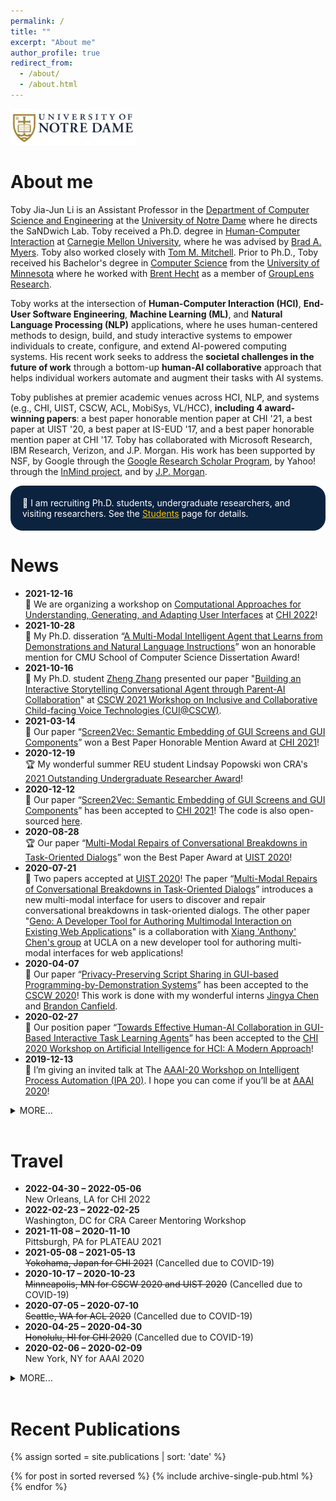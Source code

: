 ```yaml
---
permalink: /
title: ""
excerpt: "About me"
author_profile: true
redirect_from: 
  - /about/
  - /about.html
---
```

<img src="images/notre_dame_logo.png" alt="Logo of the University of Notre Dame" width="200">

About me
=====
Toby Jia-Jun Li is an Assistant Professor in the [Department of Computer Science and Engineering](https://cse.nd.edu/) at the [University of Notre Dame](https://www.nd.edu/) where he directs the SaNDwich Lab. Toby received a Ph.D. degree in [Human-Computer Interaction](https://hcii.cmu.edu/) at [Carnegie Mellon University](https://www.cmu.edu/), where he was advised by [Brad A. Myers](http://www.cs.cmu.edu/~bam/). Toby also worked closely with [Tom M. Mitchell](http://www.cs.cmu.edu/~tom/). Prior to Ph.D., Toby received his Bachelor's degree in [Computer Science](https://www.cs.umn.edu/) from the [University of Minnesota](https://twin-cities.umn.edu/) where he worked with [Brent Hecht](https://brenthecht.com/) as a member of [GroupLens Research](https://grouplens.org/).

Toby works at the intersection of **Human-Computer Interaction (HCI)**, **End-User Software Engineering**, **Machine Learning (ML)**, and **Natural Language Processing (NLP)** applications, where he uses human-centered methods to design, build, and study interactive systems to empower individuals to create, configure, and extend AI-powered computing systems. His recent work seeks to address the **societal challenges in the future of work** through a bottom-up **human-AI collaborative** approach that helps individual workers automate and augment their tasks with AI systems.

Toby publishes at premier academic venues across HCI, NLP, and systems (e.g., CHI, UIST, CSCW, ACL, MobiSys, VL/HCC), **including 4 award-winning papers**: a best paper honorable mention paper at CHI '21, a best paper at UIST '20, a best paper at IS-EUD '17, and a best paper honorable mention paper at CHI '17. Toby has collaborated with Microsoft Research, IBM Research, Verizon, and J.P. Morgan. His work has been supported by NSF, by Google through the [Google Research Scholar Program](https://research.google/outreach/research-scholar-program/recipients/), by Yahoo! through the [InMind project](http://www.cmu.edu/homepage/computing/2014/winter/project-inmind.shtml), and by [J.P. Morgan](https://www.jpmorgan.com/global/technology/artificial-intelligence/awards).

<p style="border-radius: 20px; border:5px; border-style:solid; border-color:#0C2340; padding: 1em; background-color: #0C2340; color: #FFFFFF">📢 I am recruiting Ph.D. students, undergraduate researchers, and visiting researchers. See the <a href="/students" target="_blank" style="color: #f6c200">Students</a> page for details.</p>

News
======
* **2021-12-16**<br>
📢 We are organizing a workshop on [Computational Approaches for Understanding, Generating, and Adapting User Interfaces](https://sites.google.com/nd.edu/computational-uichi22) at [CHI 2022](https://chi2022.acm.org/)!
* **2021-10-28**<br>
🏅 My Ph.D. disseration “[A Multi-Modal Intelligent Agent that Learns from Demonstrations and Natural Language Instructions](/files/TobyLi_Thesis.pdf)” won an honorable mention for CMU School of Computer Science Dissertation Award!
* **2021-10-16**<br>
📃 My Ph.D. student [Zheng Zhang](http://zhengzhang.me/) presented our paper "[Building an Interactive Storytelling Conversational Agent through Parent-AI Collaboration](https://www.conversationaluserinterfaces.org/workshops/CSCW2021/pdfs/5-Zhang.pdf)" at [CSCW 2021 Workshop on Inclusive and Collaborative Child-facing Voice Technologies (CUI@CSCW)](https://www.conversationaluserinterfaces.org/workshops/CSCW2021/).
* **2021-03-14**<br>
🏅 Our paper “[Screen2Vec: Semantic Embedding of GUI Screens and GUI Components](https://arxiv.org/abs/2101.11103)” won a Best Paper Honorable Mention Award at [CHI 2021](https://chi2021.acm.org/)!
* **2020-12-19**<br>
🏆 My wonderful summer REU student Lindsay Popowski won CRA's  [2021 Outstanding Undergraduate Researcher Award](https://cra.org/2021-outstanding-undergraduate-researcher-award-recipients/)! 
* **2020-12-12**<br>
📃 Our paper “[Screen2Vec: Semantic Embedding of GUI Screens and GUI Components](https://arxiv.org/abs/2101.11103)” has been accepted to [CHI 2021](https://chi2021.acm.org/)! The code is also open-sourced [here](https://github.com/tobyli/screen2vec).
* **2020-08-28**<br>
🏆 Our paper “[Multi-Modal Repairs of Conversational Breakdowns in Task-Oriented Dialogs](files/Li_Sovite_Error_Handling_UIST2020.pdf)” won the Best Paper Award at [UIST 2020](https://uist.acm.org/uist2020/)! 
* **2020-07-21**<br>
📃 Two papers accepted at [UIST 2020](https://uist.acm.org/uist2020/)! The paper “[Multi-Modal Repairs of Conversational Breakdowns in Task-Oriented Dialogs](files/Li_Sovite_Error_Handling_UIST2020.pdf)” introduces a new multi-modal interface for users to discover and repair conversational breakdowns in task-oriented dialogs. The other paper "[Geno: A Developer Tool for Authoring Multimodal Interaction on Existing Web Applications](files/Sarmah_Geno_UIST2020.pdf)" is a collaboration with [Xiang 'Anthony' Chen's group](https://hci.ucla.edu) at UCLA on a new developer tool for authoring multi-modal interfaces for web applications! 
* **2020-04-07**<br>
📃 Our paper “[Privacy-Preserving Script Sharing in GUI-based Programming-by-Demonstration Systems](/files/li-privacy-cscw2020.pdf)” has been accepted to the [CSCW 2020](https://cscw.acm.org/2020/)! This work is done with my wonderful interns [Jingya Chen](https://www.jingyachen.net/resume) and [Brandon Canfield](http://brandoncanfield.coffee/).
* **2020-02-27**<br>
📃 Our position paper “[Towards Effective Human-AI Collaboration in GUI-Based Interactive Task Learning Agents](/files/2003.02622.pdf)” has been accepted to the [CHI 2020 Workshop on Artificial Intelligence for HCI: A Modern Approach](https://sites.google.com/view/ai4hci/)!
* **2019-12-13**<br>
💬 I’m giving an invited talk at The [AAAI-20 Workshop on Intelligent Process Automation (IPA 20)](https://ipa-20.blueprismlabs.com/). I hope you can come if you’ll be at [AAAI 2020](https://aaai.org/Conferences/AAAI-20/)!


<details><summary>MORE...</summary>
<div markdown="1">
* **2019-11-26**<br>
📃 My [thesis proposal document](/files/TobyLi_Thesis_Proposal.pdf) is available online, and the [video of my talk](https://www.youtube.com/watch?v=4qtOwQWIWPk) is available too!
* **2019-08-01**<br>
📃 Our paper “[PUMICE: A Multi-Modal Agent that Learns Concepts and Conditionals from Natural Language and Demonstrations](/files/Li_Pumice_UIST19.pdf)” has been accepted to [UIST 2019](https://uist.acm.org/uist2019/)!
* **2018-10-02**<br>
💬 My awesome summer intern Marissa Radensky will present our study [How End Users Express Conditionals in Programming by Demonstration for Mobile Apps](/files/p311-radensky.pdf) at [VL/HCC 2018](https://vlhcc18.github.io/)!
* **2018-07-31**<br>
📃 Our paper “[APPINITE: A Multi-Modal Interface for Specifying Data Descriptions in Programming by Demonstration Using Natural Language Instructions](/files/TobyLi-VLHCC18-APPINITE.pdf)” has been accepted to [VL/HCC 2018](https://vlhcc18.github.io/)!
* **2018-04-22**<br>
💬 I will talk about our position paper “[Supporting Co-adaptive Human-Agent Relationship through Programming by Demonstration using Existing GUIs](/files/Li_SupportingCoAaptiveHumanAgentRelationship.pdf)” at [CHI 2018 Workshop on Rethinking Interaction](https://ex-situ.lri.fr/workshops/rethinkinginteraction-18).
* **2018-02-28**<br>
📃 Our paper “[KITE: Building conversational bots from mobile apps](/files/TobyLi-MobiSys18-KITE.pdf)” has been accepted to [MobiSys 2018](https://www.sigmobile.org/mobisys/2018/)!
* **2017-06-15**<br>
🏆 We have received a Best Paper award at IS-EUD 2017 for our paper “[Programming IoT Devices by Demonstration Using Mobile Apps](/files/TobyLi-ISEUD2017-ProgrammingIoTDevicesByDemonstration.pdf)”.
https://www.nd.edu/* **2017-03-22**<br>
📃 Our paper “[Programming IoT Devices by Demonstration Using Mobile Apps](/files/TobyLi-ISEUD2017-ProgrammingIoTDevicesByDemonstration.pdf)” has been accepted to [The 6th International Symposium on End User Development (IS-EUD 2017)](http://iseud2017.tue.nl/).
* **2017-02-24**<br>
💬 I will present our work on [Designing a Conversational Interface for a Multimodal Smartphone Programming-by-Demonstration Agent](/files/TobyLi_CoversationalUXForPBDAgent_CameraReady.pdf) at the [Conversational UX Design CHI 2017 Workshop](http://researcher.watson.ibm.com/researcher/view_group_subpage.php?id=7572).
* **2017-02-17**<br>
🏅 We have received a Best Paper Honorable Mention award at CHI 2017 for our paper “[SUGILITE: Creating Multimodal Smartphone Automation by Demonstration](/files/TobyLi-CHI2017-Sugilite.pdf)”.
* **2017-01-06**<br>
📃 Our paper “[SUGILITE: Creating Multimodal Smartphone Automation by Demonstration](/files/TobyLi-CHI2017-Sugilite.pdf)” has been accepted to CHI ’17! A [Video DEMO](https://www.youtube.com/watch?v=KMx7Ea6W6AQ) is also available.
* **2016-03-10**<br>
🏅 I’m honored to receive the Yahoo! Fellowship ($100,000/year worth) to support my research in automating cross-application tasks on smartphone.
* **2016-02-16**<br>
💬 I will present our ongoing work “[Smartphone Text Entry in Cross-Application Tasks](/files/SmartphoneTextEntryinCrossApplicationTasks_150125.pdf)” on [CHI 2016 Workshop on Inviscid Text Entry and Beyond](http://www.textentry.org/chi2016/) at San Jose, CA on May 8, 2016
* **2015-04-15**<br>
🏫 Happy to announce that I’ll be joining HCII @ CMU as a PhD student in HCI starting next fall!
</div>
</details>
<br>

Travel
======
* **2022-04-30 – 2022-05-06**<br>
New Orleans, LA for CHI 2022
* **2022-02-23 – 2022-02-25**<br>
Washington, DC for CRA Career Mentoring Workshop
* **2021-11-08 – 2020-11-10**<br>
Pittsburgh, PA for PLATEAU 2021
* **2021-05-08 – 2021-05-13**<br>
~~Yokohama, Japan for CHI 2021~~ (Cancelled due to COVID-19)
* **2020-10-17 – 2020-10-23**<br>
~~Minneapolis, MN for CSCW 2020 and UIST 2020~~ (Cancelled due to COVID-19)
* **2020-07-05 – 2020-07-10**<br>
~~Seattle, WA for ACL 2020~~ (Cancelled due to COVID-19)
* **2020-04-25 – 2020-04-30**<br>
~~Honolulu, HI for CHI 2020~~ (Cancelled due to COVID-19)
* **2020-02-06 – 2020-02-09**<br>
New York, NY for AAAI 2020

<details><summary>MORE...</summary>
<div markdown="1">
* **2019-10-20 – 2019-10-23**<br>
New Orleans, LA for UIST 2019
* **2019-05-23 – 2019-05-24**<br>
New York, NY for giving a talk at J.P. Morgan
* **2019-05-04 – 2019-05-09**<br>
Glasgow, Scotland for CHI 2019
* **2019-03-17 – 2019-03-20**<br>
Los Angeles, CA for IUI 2019
* **2018-10-01 – 2018-10-04**<br>
Lisbon, Portugal for VL/HCC 2018
* **2018-06-24 – 2018-06-28**<br>
Pajaro Dunes, Watsonville, CA for HCIC 2018
* **2018-06-10 – 2018-06-15**<br>
Munich, Germany for MobiSys 2018
* **2018-05-29 – 2018-05-31**<br>
Sunnyvale, CA for giving a talk at Oath
* **2018-04-21 – 2018-04-26**<br>
Montreal, QC for CHI 2018
* **2018-01-08 – 2018-01-15**<br>
Ithaca, NY
* **2017-10-11 – 2017-10-14**<br>
Raleigh, NC for VL/HCC 2017
* **2017-06-13 – 2017-06-15**<br>
Eindhoven, The Netherlands for IS-EUD 2017
* **2017-05-22 – 2017-08-18**<br>
Redmond, WA – Intern at Microsoft Research
* **2017-05-06 – 2017-05-12**<br>
Denver, CO for CHI 2017
* **2016-12-30 – 2017-01-01**<br>
Ottawa, ON
* **2016-12-28 – 2016-12-30**<br>
Toronto, ON
* **2016-05-07 – 2016-05-12**<br>
San Jose, CA for CHI 2016
* **2014-11-04 – 2014-11-07**<br>
Dallas, TX for SIGSPATIAL 2014
</div>
</details>
<br>

Recent Publications
======
{% assign sorted = site.publications | sort: 'date' %}

{% for post in sorted reversed %}
  {% include archive-single-pub.html %}
{% endfor %}

